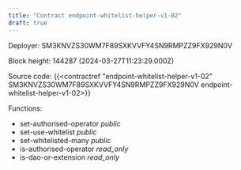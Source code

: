 ```yaml
---
title: "Contract endpoint-whitelist-helper-v1-02"
draft: true
---
```

Deployer: SM3KNVZS30WM7F89SXKVVFY4SN9RMPZZ9FX929N0V


 



Block height: 144287 (2024-03-27T11:23:29.000Z)

Source code: {{<contractref "endpoint-whitelist-helper-v1-02" SM3KNVZS30WM7F89SXKVVFY4SN9RMPZZ9FX929N0V endpoint-whitelist-helper-v1-02>}}

Functions:

* set-authorised-operator _public_
* set-use-whitelist _public_
* set-whitelisted-many _public_
* is-authorised-operator _read_only_
* is-dao-or-extension _read_only_
